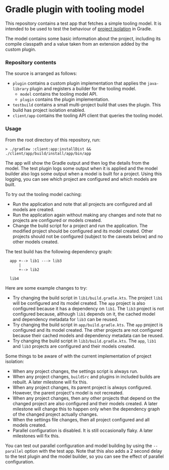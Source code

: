 # Gradle plugin with tooling model

This repository contains a test app that fetches a simple tooling model.
It is intended to be used to test the behaviour of [project isolation](https://gradle.github.io/configuration-cache/) in Gradle.

The model contains some basic information about the project, including its compile classpath and a value taken from an
extension added by the custom plugin.

### Repository contents

The source is arranged as follows:

- `plugin` contains a custom plugin implementation that applies the `java-library` plugin and registers a builder for the tooling model.
  - `model` contains the tooling model API.
  - `plugin` contains the plugin implementation.
- `testbuild` contains a small multi-project build that uses the plugin. This build has project isolation enabled.
- `client/app` contains the tooling API client that queries the tooling model.

### Usage

From the root directory of this repository, run:

```
> ./gradlew :client:app:installDist && ./client/app/build/install/app/bin/app
```

The app will show the Gradle output and then log the details from the model. The test plugin logs some output when it
is applied and the model builder also logs some output when a model is built for a project. Using this logging, you
can see which project are configured and which models are built.

To try out the tooling model caching:

- Run the application and note that all projects are configured and all models are created.
- Run the application again without making any changes and note that no projects are configured or models created.
- Change the build script for a project and run the application. The modified project should be configured and its model created. Other projects should not be configured (subject to the caveats below) and no other models created.

The test build has the following dependency graph:

```
  app +--> lib1 ---> lib3
      |
      +--> lib2
      
  lib4
```

Here are some example changes to try:

- Try changing the build script in `lib1/build.gradle.kts`. The project `lib1` will be configured and its model created. The `app` project is also configured because it has a dependency on `lib1`. The `lib3` project is not configured because, although `lib1` depends on it, the cached model and dependency metadata for `lib3` can be reused.
- Try changing the build script in `app/build.gradle.kts`. The `app` project is configured and its model created. The other projects are not configured because their cached models and dependency metadata can be reused.
- Try changing the build script in `lib3/build.gradle.kts`. The `app`, `lib1` and `lib3` projects are configured and their models created.

Some things to be aware of with the current implementation of project isolation:

- When any project changes, the settings script is always run.
- When any project changes, `buildSrc` and plugins in included builds are rebuilt. A later milestone will fix this.
- When any project changes, its parent project is always configured. However, the parent project's model is not recreated.
- When any project changes, then any other projects that depend on the changed project are also configured and their models created. A later milestone will change this to happen only when the dependency graph of the changed project actually changes.
- When the settings file changes, then all project configured and all models created.
- Parallel configuration is disabled. It is still occasionally flaky. A later milestones will fix this.

You can test out parallel configuration and model building by using the `--parallel` option with the test app.
Note that this also adds a 2 second delay to the test plugin and the model builder, so you can see the effect of parallel configuration.
